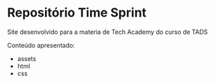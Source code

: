 # Repositório Time Sprint

Site desenvolvido para a materia 
de Tech Academy do curso de TADS 

Conteúdo apresentado:

- assets 
- html
- css
